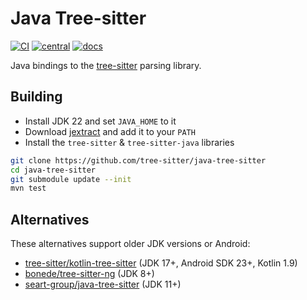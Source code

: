 # Java Tree-sitter

[![CI][ci]](https://github.com/tree-sitter/java-tree-sitter/actions/workflows/ci.yml)
[![central][central]](https://central.sonatype.com/artifact/io.github.tree-sitter/jtreesitter)
[![docs][docs]](https://tree-sitter.github.io/java-tree-sitter/)

Java bindings to the [tree-sitter] parsing library.

## Building

- Install JDK 22 and set `JAVA_HOME` to it
- Download [jextract] and add it to your `PATH`
- Install the `tree-sitter` & `tree-sitter-java` libraries

```bash
git clone https://github.com/tree-sitter/java-tree-sitter
cd java-tree-sitter
git submodule update --init
mvn test
```

## Alternatives

These alternatives support older JDK versions or Android:

- [tree-sitter/kotlin-tree-sitter](https://github.com/tree-sitter/kotlin-tree-sitter) (JDK 17+, Android SDK 23+, Kotlin 1.9)
- [bonede/tree-sitter-ng](https://github.com/bonede/tree-sitter-ng) (JDK 8+)
- [seart-group/java-tree-sitter](https://github.com/seart-group/java-tree-sitter) (JDK 11+)

[tree-sitter]: https://tree-sitter.github.io/tree-sitter/
[ci]: https://img.shields.io/github/actions/workflow/status/tree-sitter/java-tree-sitter/ci.yml?logo=github&label=CI
[central]: https://img.shields.io/maven-central/v/io.github.tree-sitter/jtreesitter?logo=sonatype&label=Maven%20Central
[docs]: https://img.shields.io/github/deployments/tree-sitter/java-tree-sitter/github-pages?logo=githubpages&label=API%20Docs
[FFM]: https://docs.oracle.com/en/java/javase/22/core/foreign-function-and-memory-api.html
[jextract]: https://jdk.java.net/jextract/
